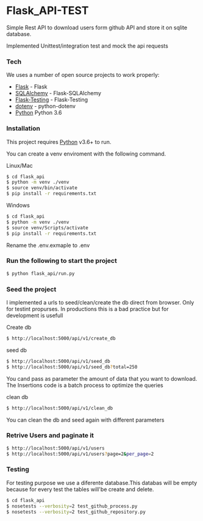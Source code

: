 # Flask_API-TEST

Simple Rest API to download users form github API and store it on sqlite database.

Implemented Unittest/integration test and mock the api requests

### Tech

We uses a number of open source projects to work properly:

* [Flask] - Flask
* [SQLAlchemy] - Flask-SQLAlchemy
* [Flask-Testing] - Flask-Testing
* [dotenv] - python-dotenv
* [Python] Python 3.6

### Installation

This project requires [Python](https://nodejs.org/) v3.6+ to run.

You can create a venv enviroment with the following command.

Linux/Mac 
```sh
$ cd flask_api
$ python -m venv ./venv 
$ source venv/bin/activate 
$ pip install -r requirements.txt 
```

Windows 
```sh
$ cd flask_api
$ python -m venv ./venv 
$ source venv/Scripts/activate 
$ pip install -r requirements.txt 
```


Rename the .env.exmaple to .env
### Run the following to start the project

```sh
$ python flask_api/run.py
```

### Seed the project
I implemented a urls to seed/clean/create the db direct from browser. Only for testint propurses. In productions this is a bad practice but for development is usefull

Create db
```sh
$ http://localhost:5000/api/v1/create_db
```

seed db
```sh
$ http://localhost:5000/api/v1/seed_db
$ http://localhost:5000/api/v1/seed_db?total=250
```
You cand pass as parameter the amount of data that you want to download. The Insertions code is a batch process to optimize the queries

clean db
```sh
$ http://localhost:5000/api/v1/clean_db
```
You can clean the db and seed again with different parameters

### Retrive Users and paginate it
```sh
$ http://localhost:5000/api/v1/users
$ http://localhost:5000/api/v1/users?page=2&per_page=2
```

### Testing
For testing purpose we use a diferente database.This databas will be empty because for every test the tables will'be create and delete.
```sh
$ cd flask_api
$ nosetests --verbosity=2 test_github_process.py
$ nosetests --verbosity=2 test_github_repository.py
```

  [Python]: <https://www.python.org/>
  [Flask]: <https://flask.palletsprojects.com/>
  [SQLAlchemy]: <https://www.sqlalchemy.org/>
  [Flask-Testing]: <https://pythonhosted.org/Flask-Testing/>
  [dotenv]: <https://pypi.org/project/python-dotenv/>

 



